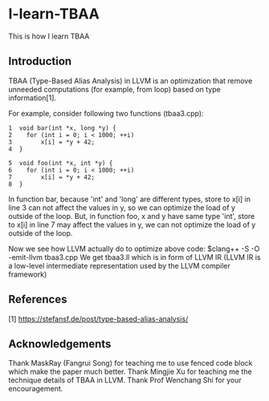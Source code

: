 # I-learn-TBAA
This is how I learn TBAA
## Introduction
TBAA (Type-Based Alias Analysis) in LLVM is an optimization that remove unneeded
computations (for example, from loop) based on type information[1]. 

For example, consider following two functions (tbaa3.cpp):
```
1  void bar(int *x, long *y) {
2    for (int i = 0; i < 1000; ++i)
3        x[i] = *y + 42;
4  }
                                                                                                               
5  void foo(int *x, int *y) {  
6    for (int i = 0; i < 1000; ++i)
7        x[i] = *y + 42; 
8  }  
```
In function bar, because 'int' and 'long' are different types, store to x[i] in line 3 
can not affect the values in y, 
so we can optimize the load of y outside of the loop. But, in function foo, 
x and y have same type 'int', store to x[i] in line 7 may affect the values in y, we can
not optimize the load of y outside of the loop.

Now we see how LLVM actually do to optimize above code:
$clang++ -S -O -emit-llvm tbaa3.cpp
We get tbaa3.ll which is in form of LLVM IR (LLVM IR is a low-level intermediate representation used by the LLVM compiler framework)

## References
[1] https://stefansf.de/post/type-based-alias-analysis/
## Acknowledgements
Thank MaskRay (Fangrui Song) for teaching me to use fenced code block which make the paper much better. Thank Mingjie Xu for teaching me the technique details of TBAA in LLVM. Thank Prof Wenchang Shi for your encouragement.
